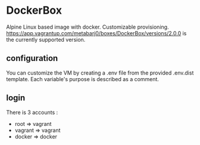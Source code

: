 # DockerBox

Alpine Linux based image with docker. Customizable provisioning.
https://app.vagrantup.com/metabarj0/boxes/DockerBox/versions/2.0.0 is the currently supported version.

## configuration

You can customize the VM by creating a .env file from the provided .env.dist
template. Each variable's purpose is described as a comment.

## login

There is 3 accounts :

- root    => vagrant  
- vagrant => vagrant  
- docker  => docker
